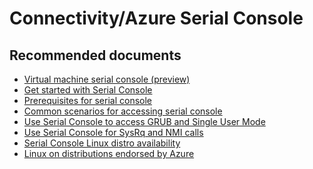 <properties
	pageTitle="Connectivity/Azure Serial Console"
	description="Connectivity/Azure Serial Console"
	service="microsoft.classiccompute"
	resource="virtualmachines"
	authors="ram-kakani"
	displayOrder=""
	selfHelpType="generic"
	supportTopicIds="32604406"
	resourceTags="linux, redhat"
	productPesIds="15571,15797,16454"
	cloudEnvironments="public"
/>

# Connectivity/Azure Serial Console

## **Recommended documents**

* [Virtual machine serial console (preview)](https://docs.microsoft.com/azure/virtual-machines/linux/serial-console)<br>
* [Get started with Serial Console](https://docs.microsoft.com/azure/virtual-machines/linux/serial-console#get-started-with-serial-console)<br>
* [Prerequisites for serial console](https://docs.microsoft.com/azure/virtual-machines/linux/serial-console#prerequisites)<br>
* [Common scenarios for accessing serial console](https://docs.microsoft.com/azure/virtual-machines/linux/serial-console#common-scenarios-for-accessing-serial-console)<br>
* [Use Serial Console to access GRUB and Single User Mode](https://docs.microsoft.com/azure/virtual-machines/linux/serial-console-grub-single-user-mode)<br>
* [Use Serial Console for SysRq and NMI calls](https://docs.microsoft.com/azure/virtual-machines/linux/serial-console-nmi-sysrq)<br>
* [Serial Console Linux distro availability](https://azure.microsoft.com/blog/virtual-machine-serial-console-access/)<br>
* [Linux on distributions endorsed by Azure](https://docs.microsoft.com/azure/virtual-machines/linux/serial-console#serial-console-linux-distro-availability)
